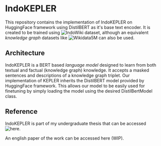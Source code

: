 # IndoKEPLER

This repository contains the implementation of IndoKEPLER on HuggingFace framework using DistilBERT as it's base text encoder. It is created to be trained using ![IndoWiki](https://github.com/IgoRamli/IndoWiki) dataset, although an equivalent *knowledge graph* datasets like ![Wikidata5M](https://deepgraphlearning.github.io/project/wikidata5m) can also be used.

## Architecture

IndoKEPLER is a BERT based *language model* designed to learn from both textual and factual (knowledge graph) knowledge. It accepts a masked sentences and descriptions of a knowledge graph triplet. Our implementation of KEPLER inherits the DistilBERT model provided by HuggingFace framework. This allows our model to be easily used for finetuning by simply loading the model using the desired DistilBertModel class.

## Reference

IndoKEPLER is part of my undergraduate thesis that can be accessed ![here](https://drive.google.com/file/d/1dLZMEnoIDlsBPd3XyyPkz7TJOgl0AALN/view?usp=sharing).

An english paper of the work can be accessed here (WIP).